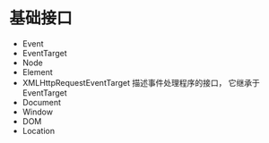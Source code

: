 # 基础接口

- Event
- EventTarget
- Node
- Element
- XMLHttpRequestEventTarget 描述事件处理程序的接口， 它继承于 EventTarget
- Document
- Window
- DOM
- Location
  
